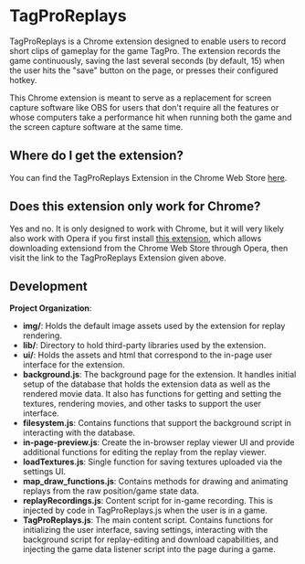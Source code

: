 # TagProReplays

TagProReplays is a Chrome extension designed to enable users to record short clips of gameplay for the game TagPro. The extension records the game continuously, saving the last several seconds (by default, 15) when the user hits the "save" button on the page, or presses their configured hotkey.

This Chrome extension is meant to serve as a replacement for screen capture software like OBS for users that don't require all the features or whose computers take a performance hit when running both the game and the screen capture software at the same time.

## Where do I get the extension?

You can find the TagProReplays Extension in the Chrome Web Store [here](https://chrome.google.com/webstore/detail/tagproreplays/ejbnakhldlocljfcglmeibhhdnmmcodh).

## Does this extension only work for Chrome?

Yes and no. It is only designed to work with Chrome, but it will very likely also work with Opera if you first install [this extension](https://addons.opera.com/en/extensions/details/download-chrome-extension-9/?display=en), which allows downloading extensiond from the Chrome Web Store through Opera, then visit the link to the TagProReplays Extension given above.

## Development

**Project Organization**:
* **img/**: Holds the default image assets used by the extension for replay rendering.
* **lib/**: Directory to hold third-party libraries used by the extension.
* **ui/**: Holds the assets and html that correspond to the in-page user interface for the extension.
* **background.js**: The background page for the extension. It handles initial setup of the database that holds the extension data as well as the rendered movie data. It also has functions for getting and setting the textures, rendering movies, and other tasks to support the user interface.
* **filesystem.js**: Contains functions that support the background script in interacting with the database.
* **in-page-preview.js**: Create the in-browser replay viewer UI and provide additional functions for editing the replay from the replay viewer.
* **loadTextures.js**: Single function for saving textures uploaded via the settings UI.
* **map_draw_functions.js**: Contains methods for drawing and animating replays from the raw position/game state data.
* **replayRecordings.js**: Content script for in-game recording. This is injected by code in TagProReplays.js when the user is in a game.
* **TagProReplays.js**: The main content script. Contains functions for initializing the user interface, saving settings, interacting with the background script for replay-editing and download capabilities, and injecting the game data listener script into the page during a game.
